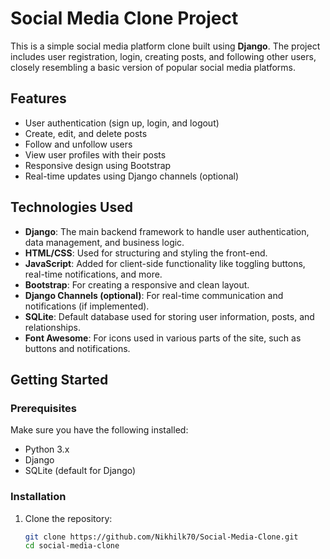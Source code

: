 # Social Media Clone Project

This is a simple social media platform clone built using **Django**. The project includes user registration, login, creating posts, and following other users, closely resembling a basic version of popular social media platforms.

## Features

- User authentication (sign up, login, and logout)
- Create, edit, and delete posts
- Follow and unfollow users
- View user profiles with their posts
- Responsive design using Bootstrap
- Real-time updates using Django channels (optional)

## Technologies Used

- **Django**: The main backend framework to handle user authentication, data management, and business logic.
- **HTML/CSS**: Used for structuring and styling the front-end.
- **JavaScript**: Added for client-side functionality like toggling buttons, real-time notifications, and more.
- **Bootstrap**: For creating a responsive and clean layout.
- **Django Channels (optional)**: For real-time communication and notifications (if implemented).
- **SQLite**: Default database used for storing user information, posts, and relationships.
- **Font Awesome**: For icons used in various parts of the site, such as buttons and notifications.

## Getting Started

### Prerequisites

Make sure you have the following installed:
- Python 3.x
- Django
- SQLite (default for Django)

### Installation

1. Clone the repository:
   ```bash
   git clone https://github.com/Nikhilk70/Social-Media-Clone.git
   cd social-media-clone
